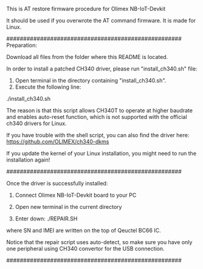 This is AT restore firmware procedure for Olimex NB-IoT-Devkit

It should be used if you overwrote the AT command firmware. It is made for Linux.

####################################################
Preparation:

Download all files from the folder where this README is located. 

In order to install a patched CH340 driver, please run "install_ch340.sh" file:

1. Open terminal in the directory containing "install_ch340.sh".
2. Execute the following line:

./install_ch340.sh

The reason is that this script allows CH340T to operate at higher baudrate and enables auto-reset 
function, which is not supported with the official ch340 drivers for Linux.

If you have trouble with the shell script, you can also find the driver here:
https://github.com/OLIMEX/ch340-dkms

If you update the kernel of your Linux installation, you might need to run the installation again!

####################################################

Once the driver is successfully installed:

1. Connect Olimex NB-IoT-Devkit board to your PC

2. Open new terminal in the current directory

3. Enter down:
 ./REPAIR.SH <SN> <IMEI>

where SN and IMEI are written on the top of Qeuctel BC66 IC. 

Notice that the repair script uses auto-detect, so make sure you have only one peripheral using
CH340 convertor for the USB connection.

####################################################
